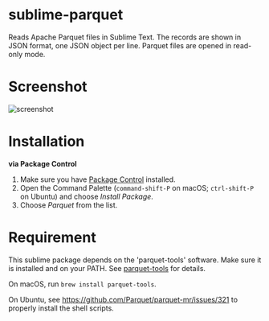 # sublime-parquet
Reads Apache Parquet files in Sublime Text. The records are shown in JSON format, one JSON object per line. Parquet files are opened in read-only mode.

# Screenshot
![screenshot](https://raw.github.com/yuj/sublime-parquet/master/screenshot.png)

# Installation
**via Package Control**

1. Make sure you have [Package Control](https://packagecontrol.io/installation) installed.
1. Open the Command Palette (`command-shift-P` on macOS; `ctrl-shift-P` on Ubuntu) and choose _Install Package_.
1. Choose _Parquet_ from the list.

# Requirement
This sublime package depends on the 'parquet-tools' software. Make sure it is installed and on your PATH. See [parquet-tools](https://github.com/Parquet/parquet-mr/tree/master/parquet-tools) for details.

On macOS, run ```brew install parquet-tools```.

On Ubuntu, see https://github.com/Parquet/parquet-mr/issues/321 to properly install the shell scripts.


